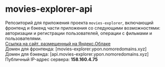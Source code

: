 # movies-explorer-api
Репозиторий для приложения проекта `movies-explorer`, включающий фронтенд и бэкенд части приложения со следующими возможностями: авторизации и регистрации пользователей, операции с фильмами и пользователями.  
[Ссылка на сайт, размещенный на Яндекс.Облаке](http://mestoyp.students.nomoredomains.xyz/)  
Домен для фронтенда: [movies-explorer.ypon.nomoredomains.xyz]  
Домен для бэкенда: [api.movies-explorer.ypon.nomoredomains.xyz]  
Публичный IP-адрес сервера: **158.160.4.75** 

